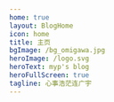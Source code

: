 ```yaml
---
home: true
layout: BlogHome
icon: home
title: 主页
bgImage: /bg_omigawa.jpg
heroImage: /logo.svg
heroText: myp's blog
heroFullScreen: true
tagline: 心事浩茫连广宇
---
```

